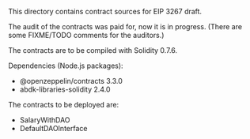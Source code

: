 This directory contains contract sources for EIP 3267 draft.

The audit of the contracts was paid for, now it is in progress.
(There are some FIXME/TODO comments for the auditors.)

The contracts are to be compiled with Solidity 0.7.6.

Dependencies (Node.js packages):

- @openzeppelin/contracts 3.3.0
- abdk-libraries-solidity 2.4.0

The contracts to be deployed are:
- SalaryWithDAO
- DefaultDAOInterface
